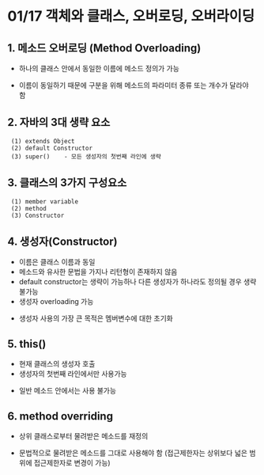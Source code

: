 
# 01/17 객체와 클래스, 오버로딩, 오버라이딩

## 1. 메소드 오버로딩 (Method Overloading) 

- 하나의 클래스 안에서 동일한 이름에 메소드 정의가 가능

- 이름이 동일하기 때문에 구분을 위해 메소드의 파라미터 종류 또는 개수가 달라야 함


## 2. 자바의 3대 생략 요소
```
 (1) extends Object
 (2) default Constructor
 (3) super()    - 모든 생성자의 첫번째 라인에 생략
```

## 3. 클래스의 3가지 구성요소
```
 (1) member variable
 (2) method
 (3) Constructor
```

## 4. 생성자(Constructor)

   - 이름은 클래스 이름과 동일
   - 메소드와 유사한 문법을 가지나 리턴형이 존재하지 않음
   - default constructor는 생략이 가능하나 다른 생성자가 하나라도 정의될 경우 생략 불가능
   - 생성자 overloading 가능

  * 생성자 사용의 가장 큰 목적은 멤버변수에 대한 초기화   


## 5. this()    

   - 현재 클래스의 생성자 호출
   - 생성자의 첫번째 라인에서만 사용가능

   * 일반 메소드 안에서는 사용 불가능


## 6. method overriding


  - 상위 클래스로부터 물려받은 메소드를 재정의

  - 문법적으로 물려받은 메소드를 그대로 사용해야 함
      (접근제한자는 상위보다 넓은 범위에 접근제한자로 변경이 가능)

